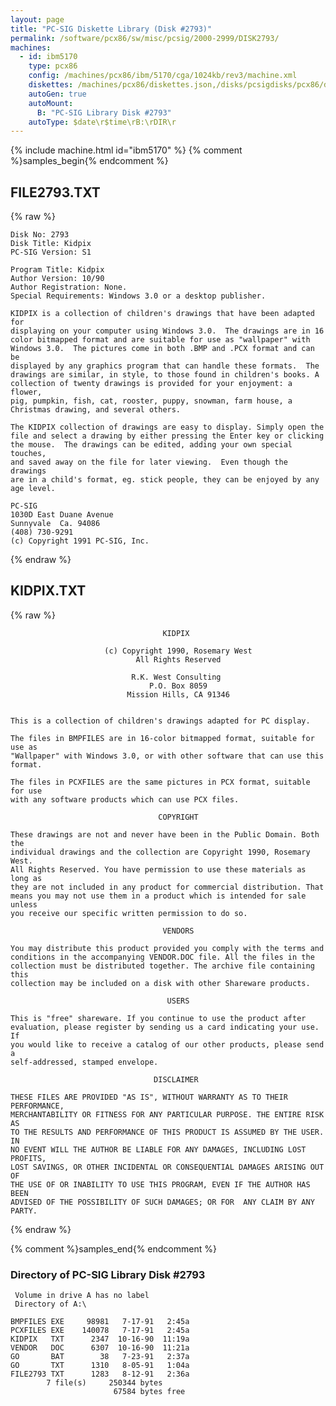 ```yaml
---
layout: page
title: "PC-SIG Diskette Library (Disk #2793)"
permalink: /software/pcx86/sw/misc/pcsig/2000-2999/DISK2793/
machines:
  - id: ibm5170
    type: pcx86
    config: /machines/pcx86/ibm/5170/cga/1024kb/rev3/machine.xml
    diskettes: /machines/pcx86/diskettes.json,/disks/pcsigdisks/pcx86/diskettes.json
    autoGen: true
    autoMount:
      B: "PC-SIG Library Disk #2793"
    autoType: $date\r$time\rB:\rDIR\r
---
```


{% include machine.html id="ibm5170" %}
{% comment %}samples_begin{% endcomment %}

## FILE2793.TXT

{% raw %}
```
Disk No: 2793
Disk Title: Kidpix
PC-SIG Version: S1

Program Title: Kidpix
Author Version: 10/90
Author Registration: None.
Special Requirements: Windows 3.0 or a desktop publisher.

KIDPIX is a collection of children's drawings that have been adapted for
displaying on your computer using Windows 3.0.  The drawings are in 16
color bitmapped format and are suitable for use as "wallpaper" with
Windows 3.0.  The pictures come in both .BMP and .PCX format and can be
displayed by any graphics program that can handle these formats.  The
drawings are similar, in style, to those found in children's books. A
collection of twenty drawings is provided for your enjoyment: a flower,
pig, pumpkin, fish, cat, rooster, puppy, snowman, farm house, a
Christmas drawing, and several others.

The KIDPIX collection of drawings are easy to display. Simply open the
file and select a drawing by either pressing the Enter key or clicking
the mouse.  The drawings can be edited, adding your own special touches,
and saved away on the file for later viewing.  Even though the drawings
are in a child's format, eg. stick people, they can be enjoyed by any
age level.

PC-SIG
1030D East Duane Avenue
Sunnyvale  Ca. 94086
(408) 730-9291
(c) Copyright 1991 PC-SIG, Inc.
```
{% endraw %}

## KIDPIX.TXT

{% raw %}
```
                                  KIDPIX

                     (c) Copyright 1990, Rosemary West
                            All Rights Reserved

                           R.K. West Consulting
                               P.O. Box 8059
                          Mission Hills, CA 91346


This is a collection of children's drawings adapted for PC display.

The files in BMPFILES are in 16-color bitmapped format, suitable for use as
"Wallpaper" with Windows 3.0, or with other software that can use this
format.

The files in PCXFILES are the same pictures in PCX format, suitable for use
with any software products which can use PCX files.

                                 COPYRIGHT

These drawings are not and never have been in the Public Domain. Both the
individual drawings and the collection are Copyright 1990, Rosemary West.
All Rights Reserved. You have permission to use these materials as long as
they are not included in any product for commercial distribution. That
means you may not use them in a product which is intended for sale unless
you receive our specific written permission to do so.

                                  VENDORS

You may distribute this product provided you comply with the terms and
conditions in the accompanying VENDOR.DOC file. All the files in the
collection must be distributed together. The archive file containing this
collection may be included on a disk with other Shareware products.

                                   USERS

This is "free" shareware. If you continue to use the product after
evaluation, please register by sending us a card indicating your use. If
you would like to receive a catalog of our other products, please send a
self-addressed, stamped envelope.

                                DISCLAIMER

THESE FILES ARE PROVIDED "AS IS", WITHOUT WARRANTY AS TO THEIR PERFORMANCE,
MERCHANTABILITY OR FITNESS FOR ANY PARTICULAR PURPOSE. THE ENTIRE RISK AS
TO THE RESULTS AND PERFORMANCE OF THIS PRODUCT IS ASSUMED BY THE USER. IN
NO EVENT WILL THE AUTHOR BE LIABLE FOR ANY DAMAGES, INCLUDING LOST PROFITS,
LOST SAVINGS, OR OTHER INCIDENTAL OR CONSEQUENTIAL DAMAGES ARISING OUT OF
THE USE OF OR INABILITY TO USE THIS PROGRAM, EVEN IF THE AUTHOR HAS BEEN
ADVISED OF THE POSSIBILITY OF SUCH DAMAGES; OR FOR  ANY CLAIM BY ANY PARTY.
```
{% endraw %}

{% comment %}samples_end{% endcomment %}

### Directory of PC-SIG Library Disk #2793

     Volume in drive A has no label
     Directory of A:\

    BMPFILES EXE     98981   7-17-91   2:45a
    PCXFILES EXE    140078   7-17-91   2:45a
    KIDPIX   TXT      2347  10-16-90  11:19a
    VENDOR   DOC      6307  10-16-90  11:21a
    GO       BAT        38   7-23-91   2:37a
    GO       TXT      1310   8-05-91   1:04a
    FILE2793 TXT      1283   8-12-91   2:36a
            7 file(s)     250344 bytes
                           67584 bytes free
